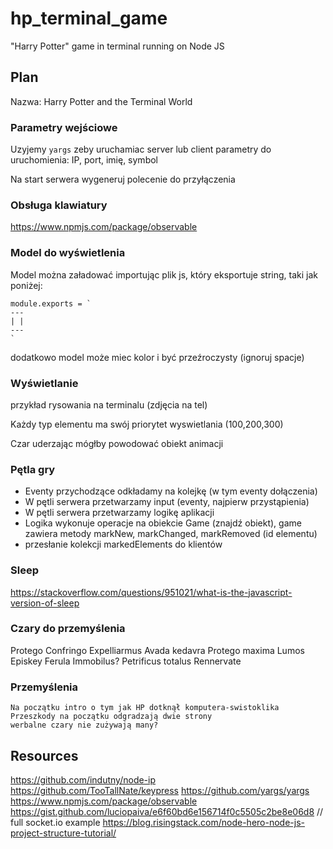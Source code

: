 # hp_terminal_game
"Harry Potter" game in terminal running on Node JS

## Plan

Nazwa: Harry Potter and the Terminal World

### Parametry wejściowe

Uzyjemy `yargs` zeby uruchamiac server lub client
parametry do uruchomienia: IP, port, imię, symbol

Na start serwera wygeneruj polecenie do przyłączenia

### Obsługa klawiatury

https://www.npmjs.com/package/observable


### Model do wyświetlenia

Model można załadować importując plik js, który eksportuje string, taki jak poniżej:

```
module.exports = `
---
| |
---
`
```

dodatkowo model może miec kolor i być przeźroczysty (ignoruj spacje)

### Wyświetlanie

przykład rysowania na terminalu (zdjęcia na tel)

Każdy typ elementu ma swój priorytet wyswietlania (100,200,300)

Czar uderzając mógłby powodować obiekt animacji

### Pętla gry

* Eventy przychodzące odkładamy na kolejkę (w tym eventy dołączenia)
* W pętli serwera przetwarzamy input (eventy, najpierw przystąpienia)
* W pętli serwera przetwarzamy logikę aplikacji
* Logika wykonuje operacje na obiekcie Game (znajdź obiekt), game zawiera metody markNew, markChanged, markRemoved (id elementu)
* przesłanie kolekcji markedElements do klientów

### Sleep

https://stackoverflow.com/questions/951021/what-is-the-javascript-version-of-sleep

### Czary do przemyślenia 

Protego
Confringo
Expelliarmus
Avada kedavra
Protego maxima
Lumos
Episkey
Ferula
Immobilus?
Petrificus totalus
Rennervate

### Przemyślenia
    Na początku intro o tym jak HP dotknął komputera-swistoklika
    Przeszkody na początku odgradzają dwie strony
    werbalne czary nie zużywają many?
    
## Resources

https://github.com/indutny/node-ip
https://github.com/TooTallNate/keypress
https://github.com/yargs/yargs
https://www.npmjs.com/package/observable
https://gist.github.com/luciopaiva/e6f60bd6e156714f0c5505c2be8e06d8 // full socket.io example
https://blog.risingstack.com/node-hero-node-js-project-structure-tutorial/
